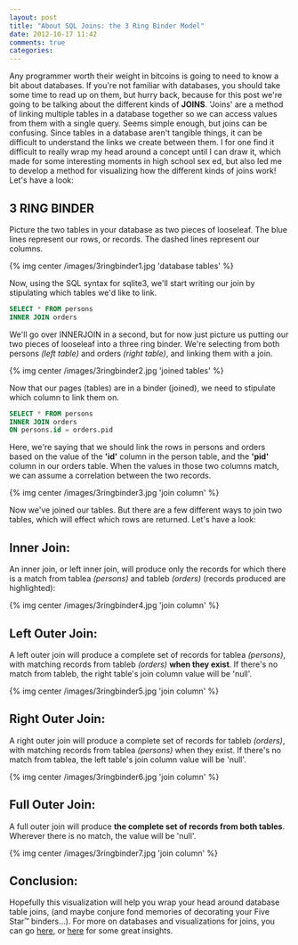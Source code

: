```yaml
---
layout: post
title: "About SQL Joins: the 3 Ring Binder Model"
date: 2012-10-17 11:42
comments: true
categories: 
---
```


Any programmer worth their weight in bitcoins is going to need to know a bit about databases.  If you're not familiar with databases, you should take some time to read up on them, but hurry back, because for this post we're going to be talking about the different kinds of **JOINS**.  'Joins' are a method of linking multiple tables in a database together so we can access values from them with a single query.  Seems simple enough, but joins can be confusing.  Since tables in a database aren't tangible things, it can be difficult to understand the links we create between them.  I for one find it difficult to really wrap my head around a concept until I can draw it, which made for some interesting moments in high school sex ed, but also led me to develop a method for visualizing how the different kinds of joins work!  Let's have a look:

## 3 RING BINDER

Picture the two tables in your database as two pieces of looseleaf.  The blue lines represent our rows, or records.  The dashed lines represent our columns.

{% img center /images/3ringbinder1.jpg 'database tables' %}

Now, using the SQL syntax for sqlite3, we'll start writing our join by stipulating which tables we'd like to link.

``` sql Writing a SELECT query using JOINS
SELECT * FROM persons
INNER JOIN orders
```

We'll go over INNERJOIN in a second, but for now just picture us putting our two pieces of looseleaf into a three ring binder. We're selecting from both persons *(left table)* and orders *(right table)*, and linking them with a join.

{% img center /images/3ringbinder2.jpg 'joined tables' %}

Now that our pages (tables) are in a binder (joined), we need to stipulate which column to link them on.  

``` sql Setting a join column
SELECT * FROM persons
INNER JOIN orders
ON persons.id = orders.pid
```

Here, we're saying that we should link the rows in persons and orders based on the value of the **'id'** column in the person table, and the **'pid'** column in our orders table.  When the values in those two columns match, we can assume a correlation between the two records.

{% img center /images/3ringbinder3.jpg 'join column' %}

Now we've joined our tables.  But there are a few different ways to join two tables, which will effect which rows are returned.  Let's have a look:

## Inner Join:

An inner join, or left inner join, will produce only the records for which there is a match from tablea *(persons)* and tableb *(orders)* (records produced are highlighted):

{% img center /images/3ringbinder4.jpg 'join column' %}

## Left Outer Join:

A left outer join will produce a complete set of records for tablea *(persons)*, with matching records from tableb *(orders)* **when they exist**.  If there's no match from tableb, the right table's join column value will be 'null'.

{% img center /images/3ringbinder5.jpg 'join column' %}

## Right Outer Join:

A right outer join will produce a complete set of records for tableb *(orders)*, with matching records from tablea *(persons)* when they exist.  If there's no match from tablea, the left table's join column value will be 'null'.

{% img center /images/3ringbinder6.jpg 'join column' %}

## Full Outer Join:

A full outer join will produce **the complete set of records from both tables**.  Wherever there is no match, the value will be 'null'.

{% img center /images/3ringbinder7.jpg 'join column' %}

## Conclusion:

Hopefully this visualization will help you wrap your head around database table joins, (and maybe conjure fond memories of decorating your Five Star™ binders...).  For more on databases and visualizations for joins, you can go [here](http://www.databasejournal.com/features/mysql/article.php/2248101/Referential-Integrity-in-MySQL.htm "Referential Integrity"), or [here](http://www.codinghorror.com/blog/2007/10/a-visual-explanation-of-sql-joins.html) for some great insights.      
